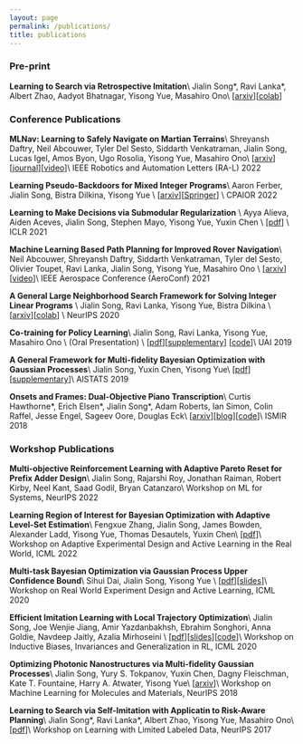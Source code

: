 ```yaml
---
layout: page
permalink: /publications/
title: publications
---
```


### Pre-print
**Learning to Search via Retrospective Imitation**\\
Jialin Song\*, Ravi Lanka\*, Albert Zhao, Aadyot Bhatnagar, Yisong Yue, Masahiro Ono\\
[[arxiv](https://arxiv.org/abs/1804.00846)][[colab](https://colab.research.google.com/drive/1AaxzBHroaARlpYH158RohJ4yloYLE_2i?usp=sharing)]


### Conference Publications
**MLNav: Learning to Safely Navigate on Martian Terrains**\\
Shreyansh Daftry, Neil Abcouwer, Tyler Del Sesto, Siddarth Venkatraman, Jialin Song, Lucas Igel, Amos Byon, Ugo Rosolia, Yisong Yue, Masahiro Ono\\
[[arxiv](https://arxiv.org/abs/2203.04563)][[journal](https://ieeexplore.ieee.org/document/9729506)][[video](https://www.youtube.com/watch?v=5LhAry9zIB4)]\\
IEEE Robotics and Automation Letters (RA-L) 2022

**Learning Pseudo-Backdoors for Mixed Integer Programs**\\
Aaron Ferber, Jialin Song, Bistra Dilkina, Yisong Yue \\
[[arxiv](https://arxiv.org/abs/2106.05080)][[Springer](https://link.springer.com/chapter/10.1007/978-3-031-08011-1_8)] \\
CPAIOR 2022

**Learning to Make Decisions via Submodular Regularization** \\
Ayya Alieva, Aiden Aceves, Jialin Song, Stephen Mayo, Yisong Yue, Yuxin Chen \\
[[pdf](https://openreview.net/pdf?id=ac288vnG_7U)] \\
ICLR 2021

**Machine Learning Based Path Planning for Improved Rover Navigation**\\
Neil Abcouwer, Shreyansh Daftry, Siddarth Venkatraman, Tyler del Sesto, Olivier Toupet, Ravi Lanka, Jialin Song, Yisong Yue, Masahiro Ono \\
[[arxiv](https://arxiv.org/abs/2011.06022)][[video](https://www.youtube.com/watch?v=iv-RjDHWQks&feature=youtu.be)]\\
IEEE Aerospace Conference (AeroConf) 2021

**A General Large Neighborhood Search Framework for Solving Integer Linear Programs** \\
Jialin Song, Ravi Lanka, Yisong Yue, Bistra Dilkina \\
[[arxiv](https://arxiv.org/abs/2004.00422)][[colab](https://colab.research.google.com/drive/1-vtfDzHFHuLmAz7fwIlZvLjk4MtatxYn?usp=sharing)] \\
NeurIPS 2020

**Co-training for Policy Learning**\\
Jialin Song, Ravi Lanka, Yisong Yue, Masahiro Ono \\
(Oral Presentation) \\
[<a href="/assets/pdf/UAI_2019_Co_training_for_Policy_Learning.pdf">pdf</a>][<a href="/assets/pdf/UAI_2019_Co_training_for_Policy_Learning_Supplementary.pdf">supplementary</a>]
[<a href="https://github.com/ravi-lanka-4/CoPiEr">code</a>]\\
UAI 2019

**A General Framework for Multi-fidelity Bayesian Optimization with Gaussian Processes**\\
Jialin Song, Yuxin Chen, Yisong Yue\\
[[pdf](http://proceedings.mlr.press/v89/song19b/song19b.pdf)] [[supplementary](http://proceedings.mlr.press/v89/song19b/song19b-supp.pdf)]\\
AISTATS 2019

**Onsets and Frames: Dual-Objective Piano Transcription**\\
Curtis Hawthorne\*, Erich Elsen\*, Jialin Song\*, Adam Roberts, Ian Simon, Colin Raffel, Jesse Engel, Sageev Oore, Douglas Eck\\
[[arxiv](https://arxiv.org/abs/1710.11153)][[blog](https://magenta.tensorflow.org/onsets-frames)][[code](https://github.com/tensorflow/magenta/tree/master/magenta/models/onsets_frames_transcription)]\\
ISMIR 2018

### Workshop Publications
**Multi-objective Reinforcement Learning with Adaptive Pareto Reset for Prefix Adder Design**\\
Jialin Song, Rajarshi Roy, Jonathan Raiman, Robert Kirby, Neel Kant, Saad Godil, Bryan Catanzaro\\
Workshop on ML for Systems, NeurIPS 2022

**Learning Region of Interest for Bayesian Optimization with Adaptive Level-Set Estimation**\\
Fengxue Zhang, Jialin Song, James Bowden, Alexander Ladd, Yisong Yue, Thomas Desautels, Yuxin Chen\\
[[pdf](https://realworldml.github.io/files/cr/paper63.pdf)]\\
Workshop on Adaptive Experimental Design and Active Learning in the Real World, ICML 2022

**Multi-task Bayesian Optimization via Gaussian Process Upper Confidence Bound**\\
Sihui Dai, Jialin Song, Yisong Yue \\
[[pdf](https://realworldml.github.io/files/cr/35_Camera_Ready_RealML.pdf)][[slides](https://realworldml.github.io/files/slides/35_mt_gp_ucb_ppt.pdf)]\\
Workshop on Real World Experiment Design and Active Learning, ICML 2020

**Efficient Imitation Learning with Local Trajectory Optimization**\\
Jialin Song, Joe Wenjie Jiang, Amir Yazdanbakhsh, Ebrahim Songhori, Anna Goldie, Navdeep Jaitly, Azalia Mirhoseini \\
[[pdf](https://biases-invariances-generalization.github.io/pdf/big_28.pdf)][<a href="/assets/pdf/Efficient Imitation Learning with Local Trajectory Optimization.pdf">slides</a>][[code](https://github.com/google-research/google-research/tree/master/polish)]\\
Workshop on Inductive Biases, Invariances and Generalization in RL, ICML 2020

**Optimizing Photonic Nanostructures via Multi-fidelity Gaussian Processes**\\
Jialin Song, Yury S. Tokpanov, Yuxin Chen, Dagny Fleischman, Kate T. Fountaine, Harry A. Atwater, Yisong Yue\\
[[arxiv](https://arxiv.org/abs/1811.07707)]\\
Workshop on Machine Learning for Molecules and Materials, NeurIPS 2018

**Learning to Search via Self-Imitation with Applicatin to Risk-Aware Planning**\\
Jialin Song\*, Ravi Lanka\*, Albert Zhao, Yisong Yue, Masahiro Ono\\
[[pdf](https://lld-workshop.github.io/2017/papers/LLD_2017_paper_18.pdf)]\\
Workshop on Learning with Limited Labeled Data, NeurIPS 2017

